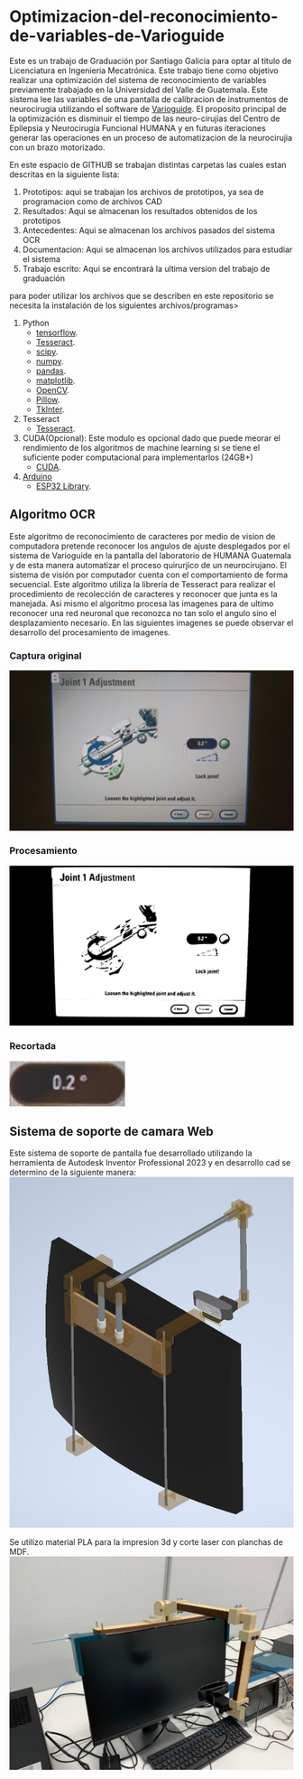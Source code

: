 # Optimizacion-del-reconocimiento-de-variables-de-Varioguide
Este es un trabajo de Graduación por Santiago Galicia para optar al titulo de Licenciatura en Ingenieria Mecatrónica.
Este trabajo tiene como objetivo realizar una optimización del sistema de reconocimiento de variables previamente trabajado en la Universidad del Valle de Guatemala. Este sistema lee las variables de una pantalla de calibracion de instrumentos de neurocirugia utilizando el software de [Varioguide](https://www.brainlab.com/es/productos-de-cirugia/relacion-de-productos-de-neurocirugia/navegacion-craneal/). 
El proposito principal de la optimización es disminuir el tiempo de las neuro-cirujias del Centro de Epilepsia y Neurocirugía Funcional HUMANA y en futuras iteraciones generar las operaciones en un proceso de automatizacion de la neurocirujia con un brazo motorizado.

En este espacio de GITHUB se trabajan distintas carpetas las cuales estan descritas en la siguiente lista:

1. Prototipos: aqui se trabajan los archivos de prototipos, ya sea de programacion como de archivos CAD 
2. Resultados: Aqui se almacenan los resultados obtenidos de los prototipos
3. Antecedentes: Aqui se almacenan los archivos pasados del sistema OCR
4. Documentacion: Aqui se almacenan los archivos utilizados para estudiar el sistema
5. Trabajo escrito: Aqui se encontrará la ultima version del trabajo de graduación

para poder utilizar los archivos que se describen en este repositorio se necesita la instalación de los siguientes archivos/programas>
1. Python
	* [tensorflow](https://www.tensorflow.org/install/pip).
	* [Tesseract](https://pypi.org/project/pytesseract/).
	* [scipy](https://scipy.org/install/).
	* [numpy](https://numpy.org/install/).
	* [pandas](https://pypi.org/project/pandas/).
	* [matplotlib](https://matplotlib.org/stable/users/installing/index.html).
	* [OpenCV](https://pypi.org/project/opencv-python/).
	* [Pillow](https://pypi.org/project/Pillow/).
	* [TkInter](https://www.tutorialspoint.com/how-to-install-tkinter-in-python).
2. Tesseract
	* [Tesseract](https://github.com/tesseract-ocr/tesseract).
3. CUDA(Opcional):  Este modulo es opcional dado que puede meorar el rendimiento de los algoritmos de machine learning si se tiene el suficiente poder computacional para implementarlos (24GB+)
	* [CUDA](https://developer.nvidia.com/cuda-downloads).
4. [Arduino](https://docs.arduino.cc/software/ide-v1/tutorials/Windows)
	* [ESP32 Library](https://randomnerdtutorials.com/installing-the-esp32-board-in-arduino-ide-windows-instructions/).

## Algoritmo OCR
Este algoritmo de reconocimiento de caracteres por medio de vision de computadora pretende reconocer los angulos de ajuste desplegados por el sistema de Varioguide en la pantalla del laboratorio de HUMANA Guatemala y de esta manera automatizar el proceso quirurjico de un neurocirujano.
El sistema de visión por computador cuenta con el comportamiento de forma secuencial. Este algoritmo utiliza la librería de Tesseract para realizar el procedimiento de recolección de caracteres y reconocer que junta es la manejada. Asi mismo el algoritmo procesa las imagenes para de ultimo reconocer una red neuronal que reconozca no tan solo el angulo sino el desplazamiento necesario. 
En las siguientes imagenes se puede observar el desarrollo del procesamiento de imagenes.
### Captura original
![Original](Prototipos/OCR1/captura4off.jpg)
### Procesamiento
![Procesada](Prototipos/OCR1/processed.jpg)
### Recortada
![recortada](Prototipos/OCR1/cutted.jpg)

## Sistema de soporte de camara Web
Este sistema de soporte de pantalla fue desarrollado utilizando la herramienta de Autodesk Inventor Professional 2023 y en desarrollo cad se determino de la siguiente manera:
![CAD](Resultados/Primer_prototipo_de_acople_de_camara.png)

Se utilizo material PLA para la impresion 3d y corte laser con planchas de MDF.
![Ensamble](Resultados/Ensamble_brazo_mecanico.jpg)

